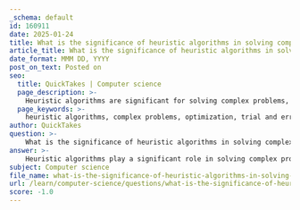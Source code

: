 ```yaml
---
_schema: default
id: 160911
date: 2025-01-24
title: What is the significance of heuristic algorithms in solving complex problems?
article_title: What is the significance of heuristic algorithms in solving complex problems?
date_format: MMM DD, YYYY
post_on_text: Posted on
seo:
  title: QuickTakes | Computer science
  page_description: >-
    Heuristic algorithms are significant for solving complex problems, offering flexible and adaptive solutions in optimization scenarios, particularly with multi-objective challenges, while enhancing decision-making efficiency.
  page_keywords: >-
    heuristic algorithms, complex problems, optimization, trial and error, bio-inspired techniques, multi-objective optimization, classification, performance, scalability, decision-making efficiency
author: QuickTakes
question: >-
    What is the significance of heuristic algorithms in solving complex problems?
answer: >-
    Heuristic algorithms play a significant role in solving complex problems, particularly in optimization scenarios where traditional methods may be inefficient or infeasible. Here are some key points highlighting their importance:\n\n1. **Trial and Error Approach**: Heuristic algorithms utilize trial and error methods to generate feasible solutions for optimization problems. This flexibility allows them to explore a wide solution space, which is particularly useful in complex problem domains where the optimal solution is not easily identifiable.\n\n2. **Bio-Inspired Techniques**: Many heuristic algorithms are based on bio-inspired methods, such as evolutionary algorithms and swarm intelligence. These techniques exhibit strong characteristics like flexibility and consistent performance across various problem landscapes. They are particularly effective in solving complex problems due to their ability to adapt and converge towards optimal solutions more rapidly than traditional methods.\n\n3. **Multi-Objective Optimization**: Heuristic algorithms are adept at navigating multi-objective optimization problems, where trade-offs between conflicting objectives (e.g., performance vs. robustness) must be managed. This capability allows for a more nuanced understanding of how to optimize solutions in scenarios where multiple criteria must be satisfied.\n\n4. **Classification and Problem Representation**: Heuristic programs can facilitate well-structured problem-solving through classification. This framework aids in recognizing and representing similar problems, designing representation tools, and understanding the unique requirements of non-classification problems. Such structured approaches enhance the efficiency of problem-solving processes.\n\n5. **Scalability and Performance**: While heuristic algorithms can face challenges related to computational demands and scalability for very large problems, their ability to provide intelligent and appropriate solutions with increased convergence rates makes them valuable tools in practical applications. They often outperform exact algorithms in terms of speed and resource usage when dealing with complex, real-world problems.\n\n6. **Decision-Making Efficiency**: Heuristics enhance decision-making efficiency by streamlining processes and reducing cognitive load. This is particularly important in fast-paced environments where quick judgments are necessary. However, it is crucial to use heuristics judiciously alongside analytical methods to mitigate potential biases and ensure robust decision-making.\n\nIn summary, heuristic algorithms are significant in solving complex problems due to their flexibility, adaptability, and efficiency in navigating challenging optimization landscapes. They provide practical solutions where traditional methods may fall short, making them essential tools in various fields, including artificial intelligence, operations research, and software engineering.
subject: Computer science
file_name: what-is-the-significance-of-heuristic-algorithms-in-solving-complex-problems.md
url: /learn/computer-science/questions/what-is-the-significance-of-heuristic-algorithms-in-solving-complex-problems
score: -1.0
---
```


&nbsp;